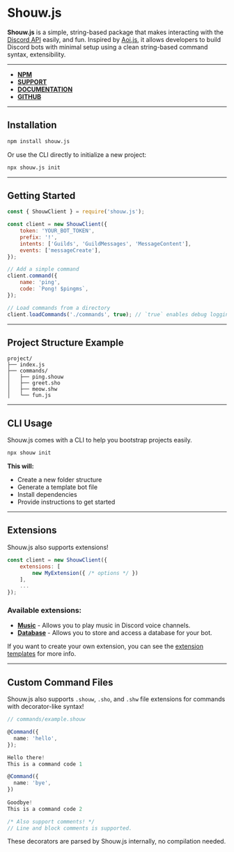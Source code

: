 # Shouw.js

**Shouw.js** is a simple, string-based package that makes interacting with the [Discord API](https://discord.com/developers) easily, and fun.
Inspired by [Aoi.js](https://aoi.js.org), it allows developers to build Discord bots with minimal setup using a clean string-based command syntax, extensibility.

---

* **[NPM](https://npmjs.org/shouw.js)**
* **[SUPPORT](https://shouwjs.my.id/invite)**
* **[DOCUMENTATION](https://shouwjs.my.id)**
* **[GITHUB](https://github.com/shouwjs/shouw.js)**
  
---

## Installation

```bash
npm install shouw.js
````

Or use the CLI directly to initialize a new project:

```bash
npx shouw.js init
```

---

## Getting Started

```js
const { ShouwClient } = require('shouw.js');

const client = new ShouwClient({
    token: 'YOUR_BOT_TOKEN',
    prefix: '!',
    intents: ['Guilds', 'GuildMessages', 'MessageContent'],
    events: ['messageCreate'],
});

// Add a simple command
client.command({
    name: 'ping',
    code: `Pong! $pingms`,
});

// Load commands from a directory
client.loadCommands('./commands', true); // `true` enables debug logging
```

---

## Project Structure Example

```
project/
├── index.js
├── commands/
│   ├── ping.shouw
│   ├── greet.sho
│   ├── meow.shw
│   └── fun.js
```

---

## CLI Usage

Shouw.js comes with a CLI to help you bootstrap projects easily.

```bash
npx shouw init
```

**This will:**
* Create a new folder structure
* Generate a template bot file
* Install dependencies
* Provide instructions to get started

---

## Extensions

Shouw.js also supports extensions!

```js
const client = new ShouwClient({
    extensions: [
        new MyExtension({ /* options */ })
    ],
    ...
});
```
### Available extensions:
* **[Music](https://github.com/shouwjs/music)** - Allows you to play music in Discord voice channels.
* **[Database](https://github.com/shouwjs/database)** - Allows you to store and access a database for your bot.


If you want to create your own extension, you can see the [extension templates](https://github.com/shouwjs/template) for more info.

---

## Custom Command Files

Shouw.js also supports `.shouw`, `.sho`, and `.shw` file extensions for commands with decorator-like syntax!

```ts
// commands/example.shouw

@Command({
  name: 'hello',
});

Hello there!
This is a command code 1

@Command({
  name: 'bye',
})
  
Goodbye!
This is a command code 2

/* Also support comments! */
// Line and block comments is supported.
```

These decorators are parsed by Shouw.js internally, no compilation needed.